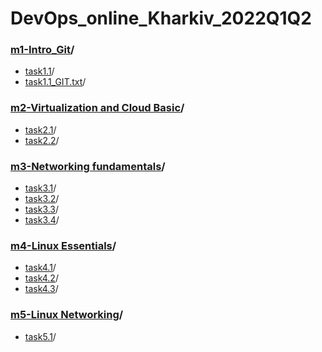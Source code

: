 # DevOps_online_Kharkiv_2022Q1Q2
### [m1-Intro_Git](https://github.com/NikPryvalov/DevOps_online_Kharkiv_2022Q1Q2/tree/main/m1)/
  - [task1.1](https://github.com/NikPryvalov/DevOps_online_Kharkiv_2022Q1Q2/tree/main/m1/task1.1)/
  - [task1.1_GIT.txt](https://github.com/NikPryvalov/DevOps_online_Kharkiv_2022Q1Q2/blob/main/m1/task1.1_GIT.txt)/
### [m2-Virtualization and Cloud Basic](https://github.com/NikPryvalov/DevOps_online_Kharkiv_2022Q1Q2/tree/main/m2)/
  - [task2.1](https://github.com/NikPryvalov/DevOps_online_Kharkiv_2022Q1Q2/tree/main/m2/task2.1)/
  - [task2.2](https://github.com/NikPryvalov/DevOps_online_Kharkiv_2022Q1Q2/tree/main/m2/task2.2)/
### [m3-Networking fundamentals](https://github.com/NikPryvalov/DevOps_online_Kharkiv_2022Q1Q2/tree/main/m3)/
  - [task3.1](https://github.com/NikPryvalov/DevOps_online_Kharkiv_2022Q1Q2/tree/main/m3/task3.1)/
  - [task3.2](https://github.com/NikPryvalov/DevOps_online_Kharkiv_2022Q1Q2/tree/main/m3/task3.2)/
  - [task3.3](https://github.com/NikPryvalov/DevOps_online_Kharkiv_2022Q1Q2/tree/main/m3/task3.3)/
  - [task3.4](https://github.com/NikPryvalov/DevOps_online_Kharkiv_2022Q1Q2/tree/main/m3/task3.4)/
### [m4-Linux Essentials](https://github.com/NikPryvalov/DevOps_online_Kharkiv_2022Q1Q2/tree/main/m4)/
 - [task4.1](https://github.com/NikPryvalov/DevOps_online_Kharkiv_2022Q1Q2/tree/main/m4/task4.1)/
 - [task4.2](https://github.com/NikPryvalov/DevOps_online_Kharkiv_2022Q1Q2/tree/main/m4/task4.2)/
 - [task4.3](https://github.com/NikPryvalov/DevOps_online_Kharkiv_2022Q1Q2/tree/main/m4/task4.3)/
### [m5-Linux Networking](https://github.com/NikPryvalov/DevOps_online_Kharkiv_2022Q1Q2/tree/main/m5)/
- [task5.1](https://github.com/NikPryvalov/DevOps_online_Kharkiv_2022Q1Q2/tree/main/m4/task5.1)/
